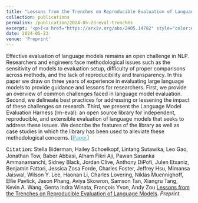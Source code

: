 ```yaml
---
title: "Lessons from the Trenches on Reproducible Evaluation of Language Models"
collection: publications
permalink: /publication/2024-05-23-eval-trenches
excerpt: '<p>[<a href="https://arxiv.org/abs/2405.14782" style="color:#51ADC8;">Paper</a>] - <a href="/publication/2024-05-23-eval-trenches" style="color:#51ADC8;">Abstract</a><br /><span style="font-family:Courier New">Citation</span>: Stella Biderman, Hailey Schoelkopf, Lintang Sutawika, Leo Gao, Jonathan Tow, Baber Abbasi, Alham Fikri Aji, Pawan Sasanka Ammanamanchi, Sidney Black, Jordan Clive, Anthony DiPofi, Julen Etxaniz, Benjamin Fattori, Jessica Zosa Forde, Charles Foster, Jeffrey Hsu, Mimansa Jaiswal, Wilson Y. Lee, Haonan Li, Charles Lovering, Niklas Muennighoff, Ellie Pavlick, Jason Phang, Aviya Skowron, Samson Tan, Xiangru Tang, Kevin A. Wang, Genta Indra Winata, François Yvon, Andy Zou <u>Lessons from the Trenches on Reproducible Evaluation of Language Models</u>. <i>Preprint.</i></p>'
date: 2024-05-23
venue: 'Preprint'
---
```


Effective evaluation of language models remains an open challenge in NLP. Researchers and engineers face methodological issues such as the sensitivity of models to evaluation setup, difficulty of proper comparisons across methods, and the lack of reproducibility and transparency. In this paper we draw on three years of experience in evaluating large language models to provide guidance and lessons for researchers. First, we provide an overview of common challenges faced in language model evaluation. Second, we delineate best practices for addressing or lessening the impact of these challenges on research. Third, we present the Language Model Evaluation Harness (lm-eval): an open source library for independent, reproducible, and extensible evaluation of language models that seeks to address these issues. We describe the features of the library as well as case studies in which the library has been used to alleviate these methodological concerns.
[<a href="https://arxiv.org/abs/2405.14782" style="color:#51ADC8;">Paper</a>]

<span style="font-family:Courier New">Citation</span>: Stella Biderman, Hailey Schoelkopf, Lintang Sutawika, Leo Gao, Jonathan Tow, Baber Abbasi, Alham Fikri Aji, Pawan Sasanka Ammanamanchi, Sidney Black, Jordan Clive, Anthony DiPofi, Julen Etxaniz, Benjamin Fattori, Jessica Zosa Forde, Charles Foster, Jeffrey Hsu, Mimansa Jaiswal, Wilson Y. Lee, Haonan Li, Charles Lovering, Niklas Muennighoff, Ellie Pavlick, Jason Phang, Aviya Skowron, Samson Tan, Xiangru Tang, Kevin A. Wang, Genta Indra Winata, François Yvon, Andy Zou <u>Lessons from the Trenches on Reproducible Evaluation of Language Models</u>. <i>Preprint.</i> 